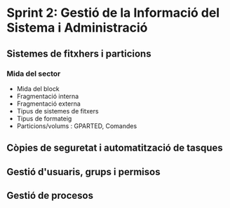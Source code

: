 # Sprint 2: Gestió de la Informació del Sistema i Administració
## Sistemes de fitxhers i particions
### Mida del sector
 - Mida del block
 - Fragmentació interna
 - Fragmentació externa
 - Tipus de sistemes de fitxers
 - Tipus de formateig
 - Particions/volums : GPARTED, Comandes

## Còpies de seguretat i automatització de tasques
## Gestió d'usuaris, grups i permisos
## Gestió de procesos

